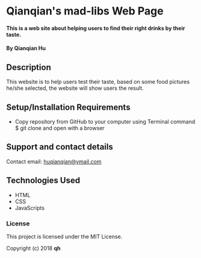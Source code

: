 # Qianqian's mad-libs Web Page

#### This is a web site about helping users to find their right drinks by their taste.

#### By Qianqian Hu

## Description

This website is to help users test their taste, based on some food pictures he/she selected, the website will show users the result.

## Setup/Installation Requirements

* Copy repository from GitHub to your computer using Terminal command $ git clone and open with a browser
<!-- ### or
* Click https://qianqianhu.github.io/portfolio-Qianqian/ -->


## Support and contact details

Contact email: huqianqian@ymail.com


## Technologies Used

* HTML
* CSS
* JavaScripts

### License

This project is licensed under the MIT License.

Copyright (c) 2018 **qh**
